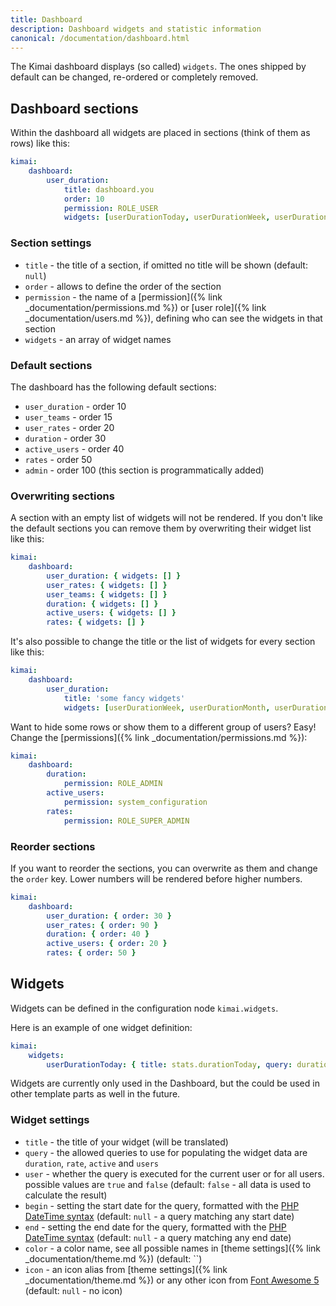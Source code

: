 ```yaml
---
title: Dashboard
description: Dashboard widgets and statistic information
canonical: /documentation/dashboard.html
---
```


The Kimai dashboard displays (so called) `widgets`.
The ones shipped by default can be changed, re-ordered or completely removed.

## Dashboard sections

Within the dashboard all widgets are placed in sections (think of them as rows) like this:

```yaml
kimai:
    dashboard:
        user_duration:
            title: dashboard.you
            order: 10
            permission: ROLE_USER
            widgets: [userDurationToday, userDurationWeek, userDurationMonth, userDurationYear, userDurationTotal]
``` 

### Section settings

- `title` - the title of a section, if omitted no title will be shown (default: `null`) 
- `order` - allows to define the order of the section
- `permission` - the name of a [permission]({% link _documentation/permissions.md %}) or [user role]({% link _documentation/users.md %}), defining who can see the widgets in that section
- `widgets` - an array of widget names

### Default sections

The dashboard has the following default sections:

- `user_duration` - order 10
- `user_teams` - order 15
- `user_rates` - order 20
- `duration` - order 30
- `active_users` - order 40
- `rates` - order 50
- `admin` - order 100 (this section is programmatically added)  

### Overwriting sections

A section with an empty list of widgets will not be rendered.
If you don't like the default sections you can remove them by overwriting their widget list like this:

```yaml
kimai:
    dashboard:
        user_duration: { widgets: [] }
        user_rates: { widgets: [] }
        user_teams: { widgets: [] }
        duration: { widgets: [] }
        active_users: { widgets: [] }
        rates: { widgets: [] }
```

It's also possible to change the title or the list of widgets for every section like this:

```yaml
kimai:
    dashboard:
        user_duration:
            title: 'some fancy widgets'
            widgets: [userDurationWeek, userDurationMonth, userDurationYear]
```

Want to hide some rows or show them to a different group of users? Easy! Change the [permissions]({% link _documentation/permissions.md %}):

```yaml
kimai:
    dashboard:
        duration:
            permission: ROLE_ADMIN
        active_users:
            permission: system_configuration
        rates:
            permission: ROLE_SUPER_ADMIN
```

### Reorder sections

If you want to reorder the sections, you can overwrite as them and change the `order` key. 
Lower numbers will be rendered before higher numbers. 

```yaml
kimai:
    dashboard:
        user_duration: { order: 30 }
        user_rates: { order: 90 }
        duration: { order: 40 }
        active_users: { order: 20 }
        rates: { order: 50 }
```

## Widgets

Widgets can be defined in the configuration node `kimai.widgets`.

Here is an example of one widget definition:

```yaml
kimai:
    widgets:
        userDurationToday: { title: stats.durationToday, query: duration, user: true, begin: '00:00:00', end: '23:59:59', icon: duration, color: green }
```

Widgets are currently only used in the Dashboard, but the could be used in other template parts as well in the future.

### Widget settings

- `title` - the title of your widget (will be translated)
- `query` - the allowed queries to use for populating the widget data are `duration`, `rate`, `active` and `users`
- `user` - whether the query is executed for the current user or for all users. possible values are `true` and `false` (default: `false` - all data is used to calculate the result)
- `begin` - setting the start date for the query, formatted with the [PHP DateTime syntax](http://php.net/manual/en/datetime.formats.relative.php) (default: `null` - a query matching any start date)
- `end` - setting the end date for the query, formatted with the [PHP DateTime syntax](http://php.net/manual/en/datetime.formats.relative.php) (default: `null` - a query matching any end date)
- `color` - a color name, see all possible names in [theme settings]({% link _documentation/theme.md %}) (default: ``)
- `icon` - an icon alias from [theme settings]({% link _documentation/theme.md %}) or any other icon from [Font Awesome 5](https://fontawesome.com/icons) (default: `null` - no icon)
